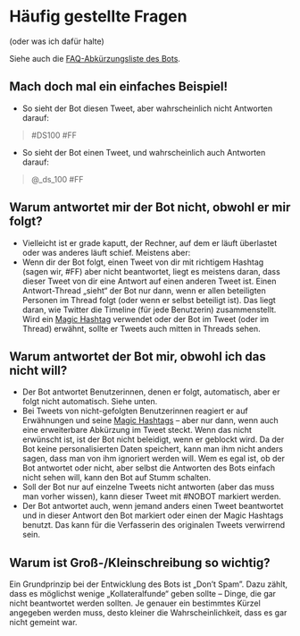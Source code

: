 Häufig gestellte Fragen
=======================

(oder was ich dafür halte)

Siehe auch die [FAQ-Abkürzungsliste des Bots](/dumps/faq.html).

Mach doch mal ein einfaches Beispiel!
-------------------------------------

- So sieht der Bot diesen Tweet, aber wahrscheinlich nicht Antworten
  darauf:

> \#DS100 \#FF


- So sieht der Bot einen Tweet, und wahrscheinlich auch Antworten
  darauf:

> @\_ds\_100 \#FF

Warum antwortet mir der Bot nicht, obwohl er mir folgt?
-------------------------------------------------------

- Vielleicht ist er grade kaputt, der Rechner, auf dem er läuft
  überlastet oder was anderes läuft schief. Meistens aber:
- Wenn dir der Bot folgt, einen Tweet von dir mit richtigem Hashtag
  (sagen wir, #FF) aber nicht beantwortet, liegt es meistens daran, dass
  dieser Tweet von dir eine Antwort auf einen anderen Tweet ist. Einen
  Antwort-Thread „sieht“ der Bot nur dann, wenn er allen beteiligten
  Personen im Thread folgt (oder wenn er selbst beteiligt ist). Das
  liegt daran, wie Twitter die Timeline (für jede Benutzerin)
  zusammenstellt.  Wird ein [Magic Hashtag](/finde-listen.html)
  verwendet oder der Bot im Tweet (oder im Thread) erwähnt, sollte er
  Tweets auch mitten in Threads sehen.

Warum antwortet der Bot mir, obwohl ich das nicht will?
-------------------------------------------------------

- Der Bot antwortet Benutzerinnen, denen er folgt, automatisch, aber er
  folgt nicht automatisch. Siehe unten.
- Bei Tweets von nicht-gefolgten Benutzerinnen reagiert er auf
  Erwähnungen und seine [Magic Hashtags](/finde-listen.html) – aber nur
  dann, wenn auch eine erweiterbare Abkürzung im Tweet steckt. Wenn das
  nicht erwünscht ist, ist der Bot nicht beleidigt, wenn er geblockt
  wird. Da der Bot keine personalisierten Daten speichert, kann man ihm
  nicht anders sagen, dass man von ihm ignoriert werden will. Wem es
  egal ist, ob der Bot antwortet oder nicht, aber selbst die Antworten
  des Bots einfach nicht sehen will, kann den Bot auf Stumm schalten.
- Soll der Bot nur auf einzelne Tweets nicht antworten (aber das muss
  man vorher wissen), kann dieser Tweet mit #NOBOT markiert werden. 
- Der Bot antwortet auch, wenn jemand anders einen Tweet beantwortet und
  in dieser Antwort den Bot markiert oder einen der Magic Hashtags
  benutzt. Das kann für die Verfasserin des originalen Tweets verwirrend
  sein.

Warum ist Groß-/Kleinschreibung so wichtig?
-------------------------------------------

Ein Grundprinzip bei der Entwicklung des Bots ist „Don’t Spam”. Dazu
zählt, dass es möglichst wenige „Kollateralfunde“ geben sollte – Dinge,
die gar nicht beantwortet werden sollten. Je genauer ein bestimmtes
Kürzel angegeben werden muss, desto kleiner die Wahrscheinlichkeit, dass
es gar nicht gemeint war.
